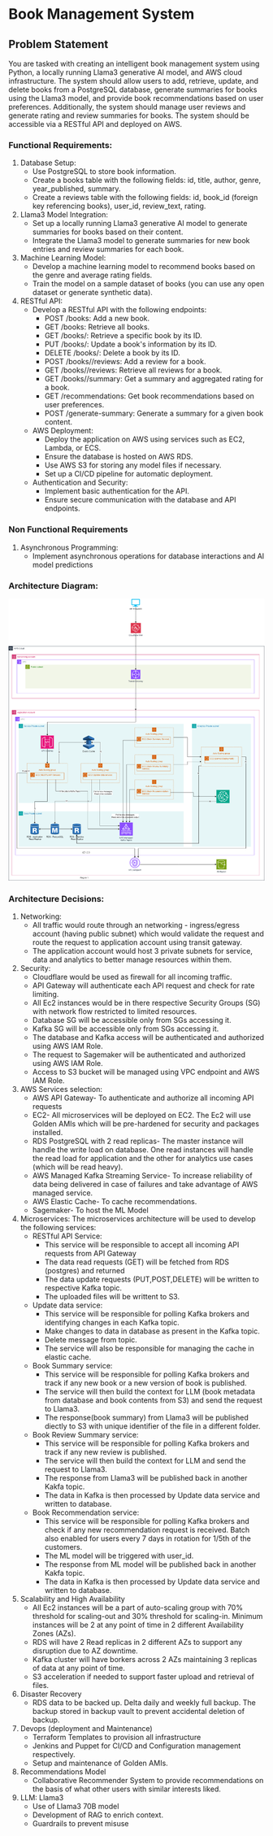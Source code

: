 # Book Management System

<H2> Problem Statement </H2>
You are tasked with creating an intelligent book management system using Python, a locally running Llama3 generative AI model, and AWS cloud infrastructure. The system should allow users to add, retrieve, update, and delete books from a PostgreSQL database, generate summaries for books using the Llama3 model, and provide book recommendations based on user preferences. Additionally, the system should manage user reviews and generate rating and review summaries for books. The system should be accessible via a RESTful API and deployed on AWS.

<h3>Functional Requirements:</h3>
<ol>
<li>	Database Setup:
<ul><li>Use PostgreSQL to store book information.
<li>Create a books table with the following fields: id, title, author, genre, year_published, summary.
<li>Create a reviews table with the following fields: id, book_id (foreign key referencing books), user_id, review_text, rating.</ul>
<li>	Llama3 Model Integration:
<ul><li>Set up a locally running Llama3 generative AI model to generate summaries for books based on their content.
<li>Integrate the Llama3 model to generate summaries for new book entries and review summaries for each book.</ul>
<li>Machine Learning Model:
<ul><li>Develop a machine learning model to recommend books based on the genre and average rating fields.
<li>Train the model on a sample dataset of books (you can use any open dataset or generate synthetic data).</ul>
<li>RESTful API:
<ul><li>Develop a RESTful API with the following endpoints:
<ul><li>POST /books: Add a new book.
<li>GET /books: Retrieve all books.
<li>GET /books/<id>: Retrieve a specific book by its ID.
<li>PUT /books/<id>: Update a book's information by its ID.
<li>DELETE /books/<id>: Delete a book by its ID.
<li>POST /books/<id>/reviews: Add a review for a book.
<li>GET /books/<id>/reviews: Retrieve all reviews for a book.
<li>GET /books/<id>/summary: Get a summary and aggregated rating for a book.
<li>GET /recommendations: Get book recommendations based on user preferences.
<li>POST /generate-summary: Generate a summary for a given book content.
  </ul>
<li>AWS Deployment:
<ul><li>Deploy the application on AWS using services such as EC2, Lambda, or ECS.
<li>Ensure the database is hosted on AWS RDS.
<li>Use AWS S3 for storing any model files if necessary.
<li>Set up a CI/CD pipeline for automatic deployment.</ul>
<li>Authentication and Security:
<ul><li>Implement basic authentication for the API.
<li>Ensure secure communication with the database and API endpoints.</ul>
</ol>

<h3>Non Functional Requirements</h3>
<ol><li>Asynchronous Programming:
<ul><li>Implement asynchronous operations for database interactions and AI model predictions</ul>
</ol>



<h3>Architecture Diagram:</h3>
<img src=https://github.com/sg29/BookManagementSystem/blob/main/Architecture.png>

<h3>Architecture Decisions:</h3>
<ol>
  <li>Networking:
    <ul><li>All traffic would route through an networking - ingress/egress account (having public subnet) which would validate the request and route the request to application account using transit gateway.
      <li>The application account would host 3 private subnets for service, data and analytics to better manage resources within them. 
    </ul>
  <li>Security:
    <ul><li>Cloudflare would be used as firewall for all incoming traffic.
      <li>API Gateway will authenticate each API request and check for rate limiting.
      <li>All Ec2 instances would be in there respective Security Groups (SG) with network flow restricted to limited resources.
      <li>Database SG will be accessible only from SGs accessing it.
      <li>Kafka SG will be accessible only from SGs accessing it.
      <li>The database and Kafka access will be authenticated and authorized using AWS IAM Role.
      <li>The request to Sagemaker will be authenticated and authorized using AWS IAM Role.
      <li>Access to S3 bucket will be managed using VPC endpoint and AWS IAM Role.
    </ul>
  <li>AWS Services selection:
    <ul><li>AWS API Gateway- To authenticate and authorize all incoming API requests
     <li>EC2- All microservices will be deployed on EC2. The Ec2 will use Golden AMIs which will be pre-hardened for security and packages installed.
       <li>RDS PostgreSQL with 2 read replicas- The master instance will handle the write load on database. One read instances will handle the read load for application and the other for analytics use cases (which will be read heavy).
         <li>AWS Managed Kafka Streaming Service- To increase reliability of data being delivered in case of failures and take advantage of AWS managed service.
           <li>AWS Elastic Cache- To cache recommendations.
          <li>Sagemaker- To host the ML Model</ul>
  <li>Microservices: 
    The microservices architecture will be used to develop the following services:
    <ul>
      <li>RESTful API Service:
        <ul><li>This service will be responsible to accept all incoming API requests from API Gateway
          <li>The data read requests (GET) will be fetched from RDS (postgres) and returned
          <li>The data update requests (PUT,POST,DELETE) will be written to respective Kafka topic.
          <li>The uploaded files will be writtent to S3.
        </ul>  
      <li>Update data service:
      <ul><li>This service will be responsible for polling Kafka brokers and identifying changes in each Kafka topic.
        <li>Make changes to data in database as present in the Kafka topic.
        <li>Delete message from topic.
          <li>The service will also be responsible for managing the cache in elastic cache.
      </ul>
    <li>Book Summary service:
      <ul><li>This service will be responsible for polling Kafka brokers and track if any new book or a new version of book is published.
        <li>The service will then build the context for LLM  (book metadata from database and book contents from S3) and send the request to Llama3.
          <li>The response(book summary) from Llama3 will be published diectly to S3 with unique identifier of the file in a different folder.    
      </ul>
    <li>Book Review Summary service:
      <ul><li>This service will be responsible for polling Kafka brokers and track if any new review is published.
        <li>The service will then build the context for LLM and send the request to Llama3.
          <li>The response from Llama3 will be published back in another Kakfa topic. 
          <li>The data in Kafka is then processed by Update data service and written to database.     
      </ul>
    <li>Book Recommendation service:
      <ul><li>This service will be responsible for polling Kafka brokers and check if any new recommendation request is received. Batch also enabled for users every 7 days in rotation for 1/5th of the customers.
        <li>The ML model will be triggered with user_id.
          <li>The response from ML model will be published back in another Kakfa topic. 
          <li>The data in Kafka is then processed by Update data service and written to database.     
      </ul>
  </ul>  
  
  <li>Scalability and High Availability
    <ul>
      <li>All Ec2 instances will be a part of auto-scaling group with 70% threshold for scaling-out and 30% threshold for scaling-in. Minimum instances will be 2 at any point of time in 2 different Availability Zones (AZs).
        <li>RDS will have 2 Read replicas in 2 different AZs to support any disruption due to AZ downtime.
          <li>Kafka cluster will have borkers across 2 AZs maintaining 3 replicas of data at any point of time.
            <li>S3 acceleration if needed to support faster upload and retrieval of files.
    </ul>
<li> Disaster Recovery
  <ul>
    <li>RDS data to be backed up. Delta daily and weekly full backup. The backup stored in backup vault to prevent accidental deletion of backup.
  </ul>
 <li> Devops (deployment and Maintenance) 
   <ul>
     <li>Terraform Templates to provision all infrastructure
       <li>Jenkins and Puppet for CI/CD and Configuration management respectively.
         <li>Setup and maintenance of Golden AMIs.
   </ul>
   <li> Recommendations Model
     <ul>
       <li>Collaborative Recommender System to provide recommendations on the basis of what other users with similar interests liked.
     </ul>
     <li>LLM: Llama3
     <ul>
       <li>Use of Llama3 70B model
         <li>Development of RAG to enrich context.
          <li>Guardrails to prevent misuse
     </ul>  
</ol>
